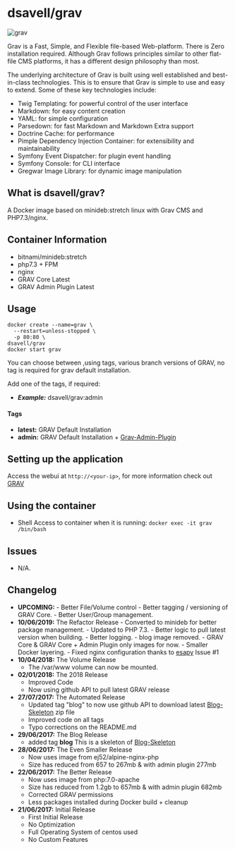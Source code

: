 # dsavell/grav

![grav](https://getgrav-grav.netdna-ssl.com/user/pages/media/grav-logo.svg)

Grav is a Fast, Simple, and Flexible file-based Web-platform. There is Zero installation required. Although Grav follows principles similar to other flat-file CMS platforms, it has a different design philosophy than most.

The underlying architecture of Grav is built using well established and best-in-class technologies. This is to ensure that Grav is simple to use and easy to extend. Some of these key technologies include:

* Twig Templating: for powerful control of the user interface
* Markdown: for easy content creation
* YAML: for simple configuration
* Parsedown: for fast Markdown and Markdown Extra support
* Doctrine Cache: for performance
* Pimple Dependency Injection Container: for extensibility and maintainability
* Symfony Event Dispatcher: for plugin event handling
* Symfony Console: for CLI interface
* Gregwar Image Library: for dynamic image manipulation

## What is dsavell/grav?

A Docker image based on minideb:stretch linux with Grav CMS and PHP7.3/nginx.

## Container Information

+ bitnami/minideb:stretch
+ php7.3 + FPM
+ nginx
+ GRAV Core Latest
+ GRAV Admin Plugin Latest

## Usage

```
docker create --name=grav \
  --restart=unless-stopped \
  -p 80:80 \
dsavell/grav
docker start grav
```

You can choose between ,using tags, various branch versions of GRAV, no tag is required for grav default installation.

Add one of the tags,  if required:

+ ***Example:*** dsavell/grav:admin

#### Tags
+ **latest:** GRAV Default Installation
+ **admin:** GRAV Default Installation + [Grav-Admin-Plugin](https://github.com/getgrav/grav-plugin-admin)

## Setting up the application
Access the webui at `http://<your-ip>`, for more information check out [GRAV](https://getgrav.org/)

## Using the container

+ Shell Access to container when it is running: `docker exec -it grav /bin/bash`

## Issues

+ N/A.

## Changelog
+ **UPCOMING:**
        - Better File/Volume control
        - Better tagging / versioning of GRAV Core.
        - Better User/Group management.
+ **10/06/2019:** The Refactor Release
        - Converted to minideb for better package management.
        - Updated to PHP 7.3.
        - Better logic to pull latest version when building.
        - Better logging.
        - blog image removed.
        - GRAV Core & GRAV Core + Admin Plugin only images for now.
        - Smaller Docker layering.
        - Fixed nginx configuration thanks to [esapy](https://github.com/esapy) Issue #1
+ **10/04/2018:** The Volume Release
	- The /var/www volume can now be mounted.
+ **02/01/2018:** The 2018 Release
	- Improved Code
	- Now using github API to pull latest GRAV release
+ **27/07/2017:** The Automated Release
	- Updated tag "blog" to now use github API to download latest [Blog-Skeleton](http://demo.getgrav.org/blog-skeleton) zip file
	- Improved code on all tags
	- Typo corrections on the README.md
+ **29/06/2017:** The Blog Release
	- added tag **blog** This is a skeleton of [Blog-Skeleton](http://demo.getgrav.org/blog-skeleton)
+ **28/06/2017:** The Even Smaller Release
	- Now uses image from ej52/alpine-nginx-php
	- Size has reduced from 657 to 267mb & with admin plugin 277mb
+ **22/06/2017:** The Better Release
	- Now uses image from php:7.0-apache
	- Size has reduced from 1.2gb to 657mb & with admin plugin 682mb
	- Corrected GRAV permissions
	- Less packages installed during Docker build + cleanup
+ **21/06/2017:** Initial Release
	- First Initial Release
	- No Optimization
	- Full Operating System of centos used
	- No Custom Features

